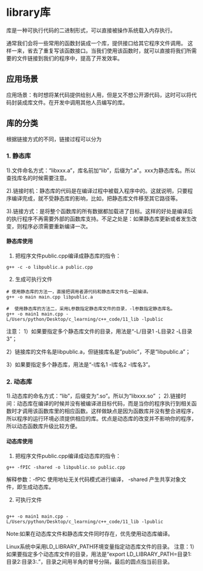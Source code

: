 # library库

库是一种可执行代码的二进制形式，可以直接被操作系统载入内存执行。

通常我们会将一些常用的函数封装成一个库，提供接口给其它程序文件调用。
这样一来，省去了重复写该函数接口。当我们使用该函数时，就可以直接将我们所需要的文件链接到我们的程序中，提高了开发效率。

## 应用场景
应用场景：有时想将某代码提供给别人用，但是又不想公开源代码，这时可以将代码封装成库文件。在开发中调用其他人员编写的库。

## 库的分类

根据链接方式的不同，链接过程可以分为

### 1. 静态库
1).文件命名方式：“libxxx.a”，库名前加“lib”，后缀为".a"。xxx为静态库名。所以查找库名的时候需要注意。

2).链接时机：静态库的代码是在编译过程中被载入程序中的。这就说明，只要程序编译完成，就不受静态库的影响，比如，把静态库文件移至其它路径等。

3).链接方式：是将整个函数库的所有数据都加载进了目标。这样的好处是编译后的执行程序不再需要外部的函数库支持。不足之处是：如果静态库更新或者发生改变，则程序必须需要重新编译一次。

#### 静态库使用
1. 把程序文件public.cpp编译成静态库的指令：
```shell
g++ -c -o libpublic.a public.cpp
```


2. 生成可执行文件
```shell
# 使用静态库的方法一，直接把调用者源代码和静态库文件名一起编译。
g++ -o main main.cpp libpublic.a

#  使用静态库的方法二，采用L参数指定静态库文件的目录，-l参数指定静态库名。
g++ -o main1 main.cpp -L/Users/python/Desktop/c_learning/c++_code/11_lib -lpublic
```

注意：
1）如果要指定多个静态库文件的目录，用法是“-L/目录1 -L目录2 -L目录3”；

2）链接库的文件名是libpublic.a，但链接库名是”public”，不是“libpublic.a”；

3）如果要指定多个静态库，用法是“-l库名1 -l库名2 -l库名3”。

### 2. 动态库

1).动态库的命名方式：“lib”，后缀变为“.so”。所以为“libxxx.so” ；
2).链接时间：动态库在编译的时候并没有被编译进目标代码，而是当你的程序执行到相关函数时才调用该函数库里的相应函数。这样做缺点是因为函数库并没有整合进程序，所以程序的运行环境必须提供相应的库。优点是动态库的改变并不影响你的程序，所以动态函数库升级比较方便。

#### 动态库使用

1. 把程序文件public.cpp编译成动态库的指令：
```shell
g++ -fPIC -shared -o libpublic.so public.cpp
```

解释参数：-fPIC 使用地址无关代码模式进行编译， -shared 产生共享对象文件，即生成动态库。

2. 可执行文件
```shell

g++ -o main1 main.cpp -L/Users/python/Desktop/c_learning/c++_code/11_lib -lpublic
```

Note:如果在动态库文件和静态库文件同时存在，优先使用动态库编译。

Linux系统中采用LD_LIBRARY_PATH环境变量指定动态库文件的目录。
注意：1）如果要指定多个动态库文件的目录，用法是“export LD_LIBRARY_PATH=目录1:目录2:目录3:.”，目录之间用半角的冒号分隔，最后的圆点指当前目录。